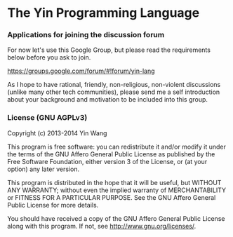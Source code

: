 # The Yin Programming Language


### Applications for joining the discussion forum

For now let's use this Google Group, but please read the requirements below
before you ask to join.

<https://groups.google.com/forum/#!forum/yin-lang>

As I hope to have rational, friendly, non-religious, non-violent discussions
(unlike many other tech communities), please send me a self introduction about
your background and motivation to be included into this group.


### License (GNU AGPLv3)

Copyright (c) 2013-2014 Yin Wang

This program is free software: you can redistribute it and/or modify
it under the terms of the GNU Affero General Public License as
published by the Free Software Foundation, either version 3 of the
License, or (at your option) any later version.

This program is distributed in the hope that it will be useful,
but WITHOUT ANY WARRANTY; without even the implied warranty of
MERCHANTABILITY or FITNESS FOR A PARTICULAR PURPOSE.  See the
GNU Affero General Public License for more details.

You should have received a copy of the GNU Affero General Public License
along with this program.  If not, see <http://www.gnu.org/licenses/>.
